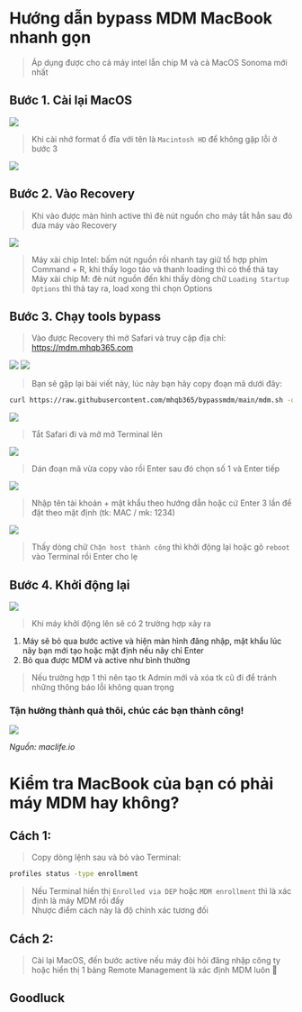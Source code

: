 # Hướng dẫn bypass MDM MacBook nhanh gọn

> Áp dụng được cho cả máy intel lẫn chip M và cả MacOS Sonoma mới nhất

## Bước 1. Cài lại MacOS

<img src="./img/01.jpg" />

> Khi cài nhớ format ổ đĩa với tên là ```Macintosh HD``` để không gặp lỗi ở bước 3

<img src="./img/02.jpg" />

## Bước 2. Vào Recovery

> Khi vào được màn hình active thì đè nút nguồn cho máy tắt hẳn sau đó đưa máy vào Recovery

<img src="./img/03.jpg" />

> Máy xài chip Intel: bấm nút nguồn rồi nhanh tay giữ tổ hợp phím Command + R, khi thấy logo táo và thanh loading thì có thể thả tay<br />
> Máy xài chip M: đè nút nguồn đến khi thấy dòng chữ ```Loading Startup Options``` thì thả tay ra, load xong thì chọn Options

## Bước 3. Chạy tools bypass

> Vào được Recovery thì mở Safari và truy cập địa chỉ: https://mdm.mhqb365.com

<img src="./img/04.jpg" />

<img src="./img/05.jpg" />

> Bạn sẽ gặp lại bài viết này, lúc này bạn hãy copy đoạn mã dưới đây:

```sh
curl https://raw.githubusercontent.com/mhqb365/bypassmdm/main/mdm.sh -o mdm.sh && chmod +x ./mdm.sh && ./mdm.sh
```

<img src="./img/07.jpg" />

> Tắt Safari đi và mở mở Terminal lên

<img src="./img/08.jpg" />

> Dán đoạn mã vừa copy vào rồi Enter sau đó chọn số 1 và Enter tiếp

<img src="./img/10.jpg" />

> Nhập tên tài khoản + mật khẩu theo hướng dẫn hoặc cứ Enter 3 lần để đặt theo mặt định (tk: MAC / mk: 1234)

<img src="./img/10-1.jpg" />

> Thấy dòng chữ ```Chặn host thành công``` thì khởi động lại hoặc gõ ```reboot``` vào Terminal rồi Enter cho lẹ

## Bước 4. Khởi động lại

<img src="./img/11.jpg" />

> Khi máy khởi động lên sẽ có 2 trường hợp xảy ra

1. Máy sẽ bỏ qua bước active và hiện màn hình đăng nhập, mật khẩu lúc nãy bạn mới tạo hoặc mặt định nếu nãy chỉ Enter
2. Bỏ qua được MDM và active như bình thường

> Nếu trường hợp 1 thì nên tạo tk Admin mới và xóa tk cũ đi để tránh những thông báo lỗi không quan trọng

### Tận hưởng thành quả thôi, chúc các bạn thành công!


<img src="./img/12.jpg" />

*Nguồn: maclife.io*

# Kiểm tra MacBook của bạn có phải máy MDM hay không?

## Cách 1:

> Copy dòng lệnh sau và bỏ vào Terminal:

```sh
profiles status -type enrollment
```

> Nếu Terminal hiển thị ```Enrolled via DEP``` hoặc ```MDM enrollment``` thì là xác định là máy MDM rồi đấy<br />
> Nhược điểm cách này là độ chính xác tương đối

## Cách 2:

> Cài lại MacOS, đến bước active nếu máy đòi hỏi đăng nhập công ty hoặc hiển thị 1 bảng Remote Management là xác định MDM luôn 🤣


## Goodluck